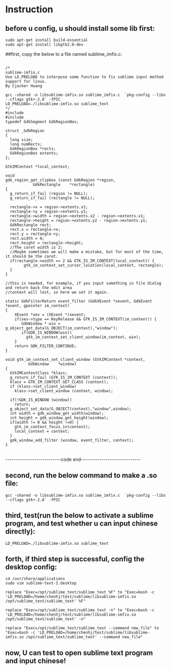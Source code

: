 # Instruction

## before u config, u should install some lib first:
    sudo apt-get install build-essential
    sudo apt-get install libgtk2.0-dev

##first, copy the below to a file named sublime_imfix.c:
<pre><code>
/*
sublime-imfix.c
Use LD_PRELOAD to interpose some function to fix sublime input method support for linux.
By Cjacker Huang <jianzhong.huang at i-soft.com.cn>
 
gcc -shared -o libsublime-imfix.so sublime_imfix.c  `pkg-config --libs --cflags gtk+-2.0` -fPIC
LD_PRELOAD=./libsublime-imfix.so sublime_text
*/
#include <gtk/gtk.h>
#include <gdk/gdkx.h>
typedef GdkSegment GdkRegionBox;
 
struct _GdkRegion
{
  long size;
  long numRects;
  GdkRegionBox *rects;
  GdkRegionBox extents;
};
 
GtkIMContext *local_context;
 
void
gdk_region_get_clipbox (const GdkRegion *region,
            GdkRectangle    *rectangle)
{
  g_return_if_fail (region != NULL);
  g_return_if_fail (rectangle != NULL);
 
  rectangle->x = region->extents.x1;
  rectangle->y = region->extents.y1;
  rectangle->width = region->extents.x2 - region->extents.x1;
  rectangle->height = region->extents.y2 - region->extents.y1;
  GdkRectangle rect;
  rect.x = rectangle->x;
  rect.y = rectangle->y;
  rect.width = 0;
  rect.height = rectangle->height; 
  //The caret width is 2; 
  //Maybe sometimes we will make a mistake, but for most of the time, it should be the caret.
  if(rectangle->width == 2 && GTK_IS_IM_CONTEXT(local_context)) {
        gtk_im_context_set_cursor_location(local_context, rectangle);
  }
}
 
//this is needed, for example, if you input something in file dialog and return back the edit area
//context will lost, so here we set it again.
 
static GdkFilterReturn event_filter (GdkXEvent *xevent, GdkEvent *event, gpointer im_context)
{
    XEvent *xev = (XEvent *)xevent;
    if(xev->type == KeyRelease && GTK_IS_IM_CONTEXT(im_context)) {
       GdkWindow * win = g_object_get_data(G_OBJECT(im_context),"window");
       if(GDK_IS_WINDOW(win))
         gtk_im_context_set_client_window(im_context, win);
    }
    return GDK_FILTER_CONTINUE;
}
 
void gtk_im_context_set_client_window (GtkIMContext *context,
          GdkWindow    *window)
{
  GtkIMContextClass *klass;
  g_return_if_fail (GTK_IS_IM_CONTEXT (context));
  klass = GTK_IM_CONTEXT_GET_CLASS (context);
  if (klass->set_client_window)
    klass->set_client_window (context, window);
 
  if(!GDK_IS_WINDOW (window))
    return;
  g_object_set_data(G_OBJECT(context),"window",window);
  int width = gdk_window_get_width(window);
  int height = gdk_window_get_height(window);
  if(width != 0 && height !=0) {
    gtk_im_context_focus_in(context);
    local_context = context;
  }
  gdk_window_add_filter (window, event_filter, context); 
}
</code> </pre>
---------------------------code end-----------------------------

## second, run the below command to make a .so file:
    gcc -shared -o libsublime-imfix.so sublime_imfix.c  `pkg-config --libs --cflags gtk+-2.0` -fPIC

## third, test(run the below to activate a sublime program, and test whether u can input chinese directly):
    LD_PRELOAD=./libsublime-imfix.so sublime_text

## forth, if third step is successful, config the desktop config:
    cd /usr/share/applications
    sudo vim sublime-text-2.desktop

    replace "Exec=/opt/sublime_text/sublime_text %F" to "Exec=bash -c 'LD_PRELOAD=/home/chenhj/test/sublime/libsublime-imfix.so /opt/sublime_text/sublime_text' %F"

    replace "Exec=/opt/sublime_text/sublime_text -n" to "Exec=bash -c 'LD_PRELOAD=/home/chenhj/test/sublime/libsublime-imfix.so /opt/sublime_text/sublime_text' -n"

    replace "Exec=/opt/sublime_text/sublime_text --command new_file" to "Exec=bash -c 'LD_PRELOAD=/home/chenhj/test/sublime/libsublime-imfix.so /opt/sublime_text/sublime_text' --command new_file"

## now, U can test to open sublime text program and input chinese!
